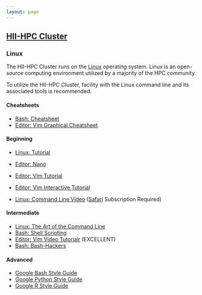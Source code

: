 ```yaml
---
layout: page
---
```


## [HII-HPC Cluster](../hii-hpc.html)

### Linux

The HII-HPC Cluster runs on the [Linux](https://www.linuxfoundation.org/about/about-linux) operating system.
Linux is an open-source computing environment utilized by a majority of the HPC community.

To utilize the HII-HPC Cluster, facility with the Linux command line and its associated tools is recommended.

#### Cheatsheets

- [Bash: Cheatsheet](http://johnstowers.co.nz/pages/bash-cheat-sheet.html)
- [Editor: Vim Graphical Cheatsheet](http://www.viemu.com/vi-vim-cheat-sheet.gif)

#### Beginning

- [Linux: Tutorial](http://www.ee.surrey.ac.uk/Teaching/Unix/)
- [Editor: Nano](https://wiki.gentoo.org/wiki/Nano/Basics_Guide)

- [Editor: Vim Tutorial](https://blog.interlinked.org/tutorials/vim_tutorial.html)
- [Editor: Vim Interactive Tutorial](http://www.openvim.com/)
- [Linux: Command Line Video](https://www.safaribooksonline.com/library/view/linux-command-line/9780134445533/)
  ([Safari](https://www.safaribooksonline.com/) Subscription Required)

#### Intermediate

- [Linux: The Art of the Command Line](https://github.com/jlevy/the-art-of-command-line)
- [Bash: Shell Scripting](https://en.wikibooks.org/wiki/Bash_Shell_Scripting)
- [Editor: Vim Video Tutorialr](https://www.youtube.com/watch?v=Nim4_f5QUxA) (EXCELLENT)
- [Bash: Bash-Hackers](http://wiki.bash-hackers.org/)

#### Advanced

- [Google Bash Style Guide](https://google.github.io/styleguide/shell.xml)
- [Google Python Style Guide](https://google.github.io/styleguide/pyguide.html)
- [Google R Style Guide](https://google.github.io/styleguide/Rguide.xml)
